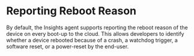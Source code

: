 # Reporting Reboot Reason

By default, the Insights agent supports reporting the reboot reason of
the device on every boot-up to the cloud. This allows developers to
identify whether a device rebooted because of a crash, a watchdog
trigger, a software reset, or a power-reset by the end-user.
